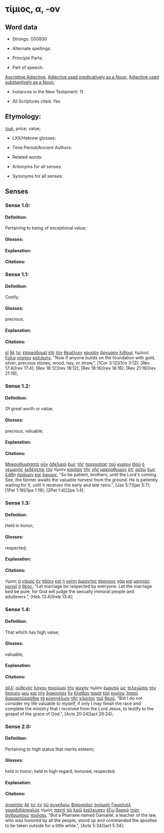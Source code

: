 # τίμιος, α, -ον

<!-- Status: S2=NeedsReview -->
<!-- Lexica used for edits: BDAG, FFM, LN, A-S -->

## Word data

* Strongs: G50930

* Alternate spellings:

* Principle Parts: 

* Part of speech: 

[Ascriptive Adjective](http://ugg.readthedocs.io/en/latest/adjective_ascriptive.html),
[Adjective used predicatively as a Noun](http://ugg.readthedocs.io/en/latest/noun_predicate_adj.html),
[Adjective used substantively as a Noun](http://ugg.readthedocs.io/en/latest/noun_substantive_adj.html);

* Instances in the New Testament: 11

* All Scriptures cited: Yes

## Etymology: 

[τιμή](../G50920/01.md), price; value; 

* LXX/Hebrew glosses: 

* Time Period/Ancient Authors: 

* Related words: 

* Antonyms for all senses

* Synonyms for all senses: 

## Senses 

### Sense 1.0:

#### Definition: 

Pertaining to being of exceptional value;

#### Glosses:

#### Explanation:

#### Citations:

### Sense 1.1:

#### Definition: 

Costly;

#### Glosses:

precious;

#### Explanation:

#### Citations:

[εἰ](../G14870/01.md) [δέ](../G11610/01.md) [τις](../G51000/01.md) [ἐποικοδομεῖ](../G20260/01.md) [ἐπὶ](../G19090/01.md) [τὸν](../G35880/01.md) [θεμέλιον](../G23100/01.md) [χρυσόν](../G55570/01.md) [ἄργυρον](../G06960/01.md) [λίθους](../G30370/01.md) τιμίους [ξύλα](../G35860/01.md) [χόρτον](../G55280/01.md) [καλάμην](../G25620/01.md), 
"Now if anyone builds on the foundation with gold, silver, precious stones, wood, hay, or straw,", 
[1Cor 3:12](1co 3:12);  [Rev 17:4](rev 17:4);  [Rev 18:12](rev 18:12);  [Rev 18:16](rev 18:16);  [Rev 21:19](rev 21:19);  

### Sense 1.2:

#### Definition: 

Of great worth or value;

#### Glosses:

precious; valuable;

#### Explanation:

#### Citations:

[Μακροθυμήσατε](../G31140/01.md) [οὖν](../G37670/01.md) [ἀδελφοί](../G00800/01.md) [ἕως](../G21930/01.md) [τῆς](../G35880/01.md) [παρουσίας](../G39520/01.md) [τοῦ](../G35880/01.md) [κυρίου](../G29620/01.md) [ἰδοὺ](../G37080/01.md) [ὁ](../G35880/01.md) [γεωργὸς](../G10920/01.md) [ἐκδέχεται](../G15510/01.md) [τὸν](../G35880/01.md) τίμιον [καρπὸν](../G25900/01.md) [τῆς](../G35880/01.md) [γῆς](../G10930/01.md) [μακροθυμῶν](../G31140/01.md) [ἐπ’](../G19090/01.md) [αὐτῷ](../G08460/01.md) [ἕως](../G21930/01.md) [λάβῃ](../G29830/01.md) [πρόϊμον](../G44060/01.md) [καὶ](../G25320/01.md) [ὄψιμον](../G37970/01.md), 
"So be patient, brothers, until the Lord's coming. See, the farmer awaits the valuable harvest from the ground. He is patiently waiting for it, until it receives the early and late rains.", 
[Jas 5:7](jas 5:7);  [1Pet 1:19](1pe 1:19);  [2Pet 1:4](2pe 1:4);  

### Sense 1.3:

#### Definition: 

Held in honor;

#### Glosses:

respected;

#### Explanation:

#### Citations:

τίμιος [ὁ](../G35880/01.md) [γάμος](../G10620/01.md) [ἐν](../G17220/01.md) [πᾶσιν](../G39560/01.md) [καὶ](../G25320/01.md) [ἡ](../G35880/01.md) [κοίτη](../G28450/01.md) [ἀμίαντος](../G02830/01.md) [πόρνους](../G42050/01.md) [γὰρ](../G10630/01.md) [καὶ](../G25320/01.md) [μοιχοὺς](../G34320/01.md) [κρινεῖ](../G29190/01.md) [ὁ](../G35880/01.md) [θεός](../G23160/01.md), 
"Let marriage be respected by everyone. Let the marriage bed be pure, for God will judge the sexually immoral people and adulterers.", 
[Heb 13:4](heb 13:4);  

### Sense 1.4:

#### Definition: 

That which has high value;

#### Glosses:

valuable;

#### Explanation:

#### Citations:

[ἀλλ’](../G02350/01.md) [οὐδενὸς](../G37620/01.md) [λόγου](../G30560/01.md) [ποιοῦμαι](../G41600/01.md) [τὴν](../G35880/01.md) [ψυχὴν](../G55900/01.md) τιμίαν [ἐμαυτῷ](../G16830/01.md) [ὡς](../G56130/01.md) [τελειῶσαι](../G50480/01.md) [τὸν](../G35880/01.md) [δρόμον](../G14080/01.md) [μου](../G14730/01.md) [καὶ](../G25320/01.md) [τὴν](../G35880/01.md) [διακονίαν](../G12480/01.md) [ἣν](../G37390/01.md) [ἔλαβον](../G29830/01.md) [παρὰ](../G38440/01.md) [τοῦ](../G35880/01.md) [κυρίου](../G29620/01.md) [Ἰησοῦ](../G24240/01.md) [διαμαρτύρασθαι](../G12630/01.md) [τὸ](../G35880/01.md) [εὐαγγέλιον](../G20980/01.md) [τῆς](../G35880/01.md) [χάριτος](../G54850/01.md) [τοῦ](../G35880/01.md) [θεοῦ](../G23160/01.md), 
"But I do not consider my life valuable to myself, if only I may finish the race and complete the ministry that I received from the Lord Jesus, to testify to the gospel of the grace of God.", 
[Acts 20:24](act 20:24);  

### Sense 2.0:

#### Definition: 

Pertaining to high status that merits esteem;

#### Glosses:

held in honor; held in high regard; honored; respected;

#### Explanation:

#### Citations:

[ἀναστὰς](../G04500/01.md) [δέ](../G11610/01.md) [τις](../G51000/01.md) [ἐν](../G17220/01.md) [τῷ](../G35880/01.md) [συνεδρίῳ](../G48920/01.md) [Φαρισαῖος](../G53300/01.md) [ὀνόματι](../G36860/01.md) [Γαμαλιήλ](../G10590/01.md) [νομοδιδάσκαλος](../G35470/01.md) τίμιος [παντὶ](../G39560/01.md) [τῷ](../G35880/01.md) [λαῷ](../G29920/01.md) [ἐκέλευσεν](../G27530/01.md) [ἔξω](../G18540/01.md) [βραχὺ](../G10240/01.md) [τοὺς](../G35880/01.md) [ἀνθρώπους](../G04440/01.md) [ποιῆσαι](../G41600/01.md), 
"But a Pharisee named Gamaliel, a teacher of the law, who was honored by all the people, stood up and commanded the apostles to be taken outside for a little while.", 
[Acts 5:34](act 5:34);  
